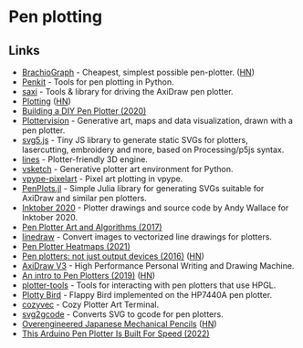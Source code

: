 # Pen plotting

## Links

- [BrachioGraph](https://brachiograph.readthedocs.io/en/latest/) - Cheapest, simplest possible pen-plotter. ([HN](https://news.ycombinator.com/item?id=21281525))
- [Penkit](https://github.com/paulgb/penkit) - Tools for pen plotting in Python.
- [saxi](https://github.com/nornagon/saxi) - Tools & library for driving the AxiDraw pen plotter.
- [Plotting](https://mitxela.com/projects/plotting) ([HN](https://news.ycombinator.com/item?id=23442396))
- [Building a DIY Pen Plotter (2020)](https://benjamincongdon.me/blog/2020/07/12/Building-a-DIY-Pen-Plotter-midTbot/)
- [Plottervision](https://www.youtube.com/c/Plottervision/videos) - Generative art, maps and data visualization, drawn with a pen plotter.
- [svg5.js](https://github.com/MAKIO135/svg5.js) - Tiny JS library to generate static SVGs for plotters, lasercutting, embroidery and more, based on Processing/p5js syntax.
- [lines](https://github.com/abey79/lines) - Plotter-friendly 3D engine.
- [vsketch](https://github.com/abey79/vsketch) - Generative plotter art environment for Python.
- [vpype-pixelart](https://github.com/abey79/vpype-pixelart) - Pixel art plotting in vpype.
- [PenPlots.jl](https://github.com/paulgb/PenPlots.jl) - Simple Julia library for generating SVGs suitable for AxiDraw and similar pen plotters.
- [Inktober 2020](https://github.com/andymasteroffish/inktober_2020) - Plotter drawings and source code by Andy Wallace for Inktober 2020.
- [Pen Plotter Art and Algorithms (2017)](https://mattdesl.svbtle.com/pen-plotter-1)
- [linedraw](https://github.com/LingDong-/linedraw) - Convert images to vectorized line drawings for plotters.
- [Pen Plotter Heatmaps (2021)](https://www.larswander.com/posts/plotter-heatmaps.html)
- [Pen plotters: not just output devices (2016)](https://scruss.com/blog/2016/05/17/pen-plotters-not-just-output-devices/) ([HN](https://news.ycombinator.com/item?id=26990920))
- [AxiDraw V3](https://shop.evilmadscientist.com/productsmenu/846) - High Performance Personal Writing and Drawing Machine.
- [An intro to Pen Plotters (2019)](https://medium.com/quarterstudio/an-intro-to-pen-plotters-29b6bd4327ba) ([HN](https://news.ycombinator.com/item?id=28126840))
- [plotter-tools](https://github.com/WesleyAC/plotter-tools) - Tools for interacting with pen plotters that use HPGL.
- [Plotty Bird](https://github.com/WesleyAC/plotty-bird) - Flappy Bird implemented on the HP7440A pen plotter.
- [cozyvec](https://github.com/brubsby/cozyvec) - Cozy Plotter Art Terminal.
- [svg2gcode](https://github.com/schollz/svg2gcode) - Converts SVG to gcode for pen plotters.
- [Overengineered Japanese Mechanical Pencils](https://www.youtube.com/watch?v=PESa3Du3udY) ([HN](https://news.ycombinator.com/item?id=31024600))
- [This Arduino Pen Plotter Is Built For Speed (2022)](https://hackaday.com/2022/06/19/this-arduino-pen-plotter-is-built-for-speed/)
